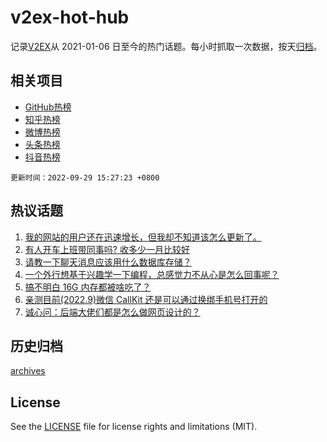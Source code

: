 # v2ex-hot-hub

 记录[V2EX](https://www.v2ex.com/)从 2021-01-06 日至今的热门话题。每小时抓取一次数据，按天[归档](archives)。
 
 ## 相关项目

- [GitHub热榜](https://github.com/snaildev/github-hot-hub)
- [知乎热榜](https://github.com/snaildev/zhihu-hot-hub)
- [微博热榜](https://github.com/snaildev/weibo-hot-hub)
- [头条热榜](https://github.com/snaildev/toutiao-hot-hub)
- [抖音热榜](https://github.com/snaildev/douyin-hot-hub)


 `更新时间：2022-09-29 15:27:23 +0800`

## 热议话题

1. [我的网站的用户还在迅速增长，但我却不知道该怎么更新了。](https://www.v2ex.com/t/883669)
1. [有人开车上班带同事吗? 收多少一月比较好](https://www.v2ex.com/t/883740)
1. [请教一下聊天消息应该用什么数据库存储？](https://www.v2ex.com/t/883731)
1. [一个外行想基于兴趣学一下编程，总感觉力不从心是怎么回事呢？](https://www.v2ex.com/t/883647)
1. [搞不明白 16G 内存都被啥吃了？](https://www.v2ex.com/t/883648)
1. [亲测目前(2022.9)微信 CallKit 还是可以通过换绑手机号打开的](https://www.v2ex.com/t/883620)
1. [诚心问：后端大佬们都是怎么做网页设计的？](https://www.v2ex.com/t/883733)

## 历史归档

[archives](archives)

## License

See the [LICENSE](LICENSE) file for license rights and limitations (MIT).

